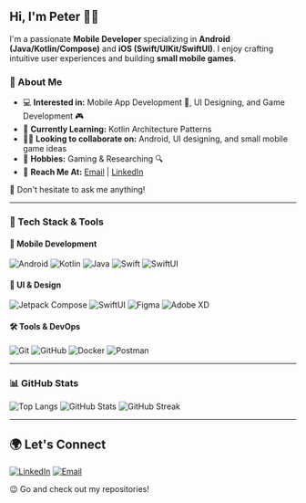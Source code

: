 ## Hi, I'm Peter 👋🏼

I'm a passionate **Mobile Developer** specializing in **Android (Java/Kotlin/Compose)** and **iOS (Swift/UIKit/SwiftUI)**. I enjoy crafting intuitive user experiences and building **small mobile games**.

### 🚀 About Me
- 💻 **Interested in:** Mobile App Development 📱, UI Designing, and Game Development 🎮
- 🌱 **Currently Learning:** Kotlin Architecture Patterns
- ✌🏼 **Looking to collaborate on:** Android, UI designing, and small mobile game ideas
- 🎷 **Hobbies:** Gaming & Researching 🔍
- 📧 **Reach Me At:** [Email](mailto:peterbassem44@gmail.com) | [LinkedIn](https://www.linkedin.com/in/peter1bassem/)

📢 Don't hesitate to ask me anything!

---

### 🔧 Tech Stack & Tools

#### 📱 Mobile Development
![Android](https://img.shields.io/badge/Android-3DDC84?style=for-the-badge&logo=android&logoColor=white)
![Kotlin](https://img.shields.io/badge/Kotlin-7F52FF?style=for-the-badge&logo=kotlin&logoColor=white)
![Java](https://img.shields.io/badge/Java-007396?style=for-the-badge&logo=java&logoColor=white)
![Swift](https://img.shields.io/badge/Swift-FA7343?style=for-the-badge&logo=swift&logoColor=white)
![SwiftUI](https://img.shields.io/badge/SwiftUI-007396?style=for-the-badge&logo=swift&logoColor=white)

#### 🎨 UI & Design
![Jetpack Compose](https://img.shields.io/badge/Jetpack%20Compose-4285F4?style=for-the-badge&logo=jetpack-compose&logoColor=white)
![SwiftUI](https://img.shields.io/badge/SwiftUI-007396?style=for-the-badge&logo=swift&logoColor=white)
![Figma](https://img.shields.io/badge/Figma-F24E1E?style=for-the-badge&logo=figma&logoColor=white)
![Adobe XD](https://img.shields.io/badge/Adobe%20XD-FF61F6?style=for-the-badge&logo=adobe-xd&logoColor=white)

#### 🛠 Tools & DevOps
![Git](https://img.shields.io/badge/Git-F05032?style=for-the-badge&logo=git&logoColor=white)
![GitHub](https://img.shields.io/badge/GitHub-181717?style=for-the-badge&logo=github&logoColor=white)
![Docker](https://img.shields.io/badge/Docker-2496ED?style=for-the-badge&logo=docker&logoColor=white)
![Postman](https://img.shields.io/badge/Postman-FF6C37?style=for-the-badge&logo=postman&logoColor=white)

---

### 📊 GitHub Stats
![Top Langs](https://github-readme-stats.vercel.app/api/top-langs/?username=peter1bassem&layout=compact&theme=tokyonight)
![GitHub Stats](https://github-readme-stats.vercel.app/api?username=peter1bassem&show_icons=true&theme=tokyonight)
![GitHub Streak](https://github-readme-streak-stats.herokuapp.com/?user=peter1bassem&theme=tokyonight)

---

## 🌍 Let's Connect
[![LinkedIn](https://img.shields.io/badge/LinkedIn-0077B5?style=for-the-badge&logo=linkedin&logoColor=white)](https://www.linkedin.com/in/peter1bassem/)
[![Email](https://img.shields.io/badge/Email-D14836?style=for-the-badge&logo=gmail&logoColor=white)](mailto:peterbassem44@gmail.com)

😉 Go and check out my repositories!

